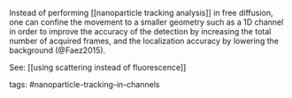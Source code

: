 Instead of performing [[nanoparticle tracking analysis]] in free diffusion, one can confine the movement to a smaller geometry such as a 1D channel in order to improve the accuracy of the detection by increasing the total number of acquired frames, and the localization accuracy by lowering the background (@Faez2015).

See: [[using scattering instead of fluorescence]]

tags: #nanoparticle-tracking-in-channels